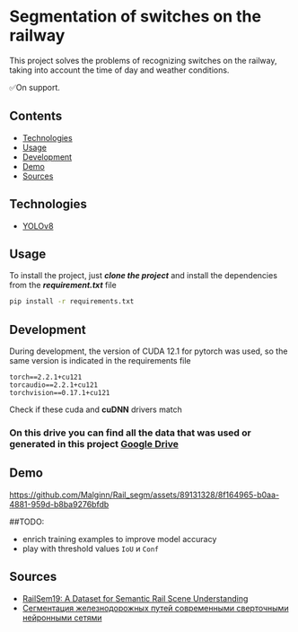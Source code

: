 # Segmentation of switches on the railway
This project solves the problems of recognizing switches on the railway, taking into account the time of day and weather conditions. 

✅On support.

## Contents
- [Technologies](#Technologies)
- [Usage](#Usage)
- [Development](#Development)
- [Demo](#Demo)
- [Sources](#Sources)

## <a name="Technologies">Technologies</a>
- [YOLOv8](https://github.com/ultralytics/ultralytics)
## <a name="Usage">Usage</a>
To install the project, just ___clone the project___ and install the dependencies from the ___requirement.txt___ file

```sh
pip install -r requirements.txt
```

## <a name="Development">Development</a>
During development, the version of CUDA 12.1 for pytorch was used, so the same version is indicated in the requirements file
```
torch==2.2.1+cu121
torcaudio==2.2.1+cu121
torchvision==0.17.1+cu121
```
Check if these cuda and __cuDNN__ drivers match

### On this __drive__ you can find all the data that was used or generated in this project [Google Drive](https://drive.google.com/drive/folders/1fTvgyfbYXH-9kYn9OYU3ISHZQnuNmelm?usp=sharing)

## <a name="Demo">Demo</a>

https://github.com/Malginn/Rail_segm/assets/89131328/8f164965-b0aa-4881-959d-b8ba9276bfdb

##TODO:
- enrich training examples to improve model accuracy
- play with threshold values `IoU` и `Conf`


## <a name="Sources">Sources</a>
- [RailSem19: A Dataset for Semantic Rail Scene Understanding](https://openaccess.thecvf.com/content_CVPRW_2019/papers/WAD/Zendel_RailSem19_A_Dataset_for_Semantic_Rail_Scene_Understanding_CVPRW_2019_paper.pdf)
- [Сегментация железнодорожных путей современными сверточными нейронными сетями](https://www.researchgate.net/publication/371681469_Segmentacia_zeleznodoroznyh_putej_sovremennymi_svertocnymi_nejronnymi_setami)
